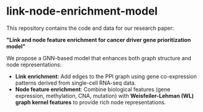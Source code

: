 # link-node-enrichment-model
This repository contains the code and data for our research paper:

**"Link and node feature enrichment for cancer driver gene prioritization model"**

We propose a GNN-based model that enhances both graph structure and node representations:
- **Link enrichment**: Add edges to the PPI graph using gene co-expression patterns derived from single-cell RNA-seq data.
- **Node feature enrichment**: Combine biological features (gene expression, methylation, CNA, mutation) with **Weisfeiler-Lehman (WL) graph kernel features** to provide rich node representations.

